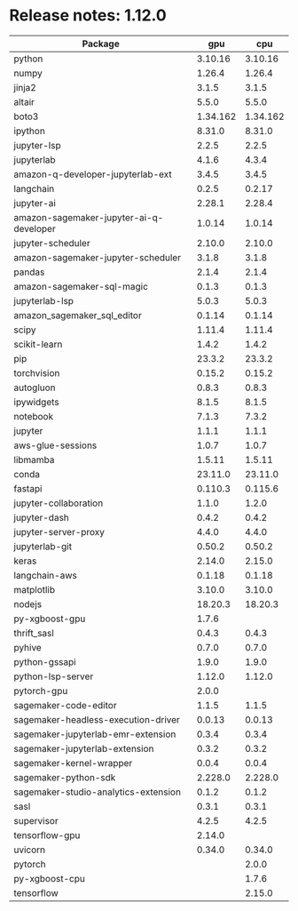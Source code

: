 # Release notes: 1.12.0

Package | gpu| cpu
---|---|---
python|3.10.16|3.10.16
numpy|1.26.4|1.26.4
jinja2|3.1.5|3.1.5
altair|5.5.0|5.5.0
boto3|1.34.162|1.34.162
ipython|8.31.0|8.31.0
jupyter-lsp|2.2.5|2.2.5
jupyterlab|4.1.6|4.3.4
amazon-q-developer-jupyterlab-ext|3.4.5|3.4.5
langchain|0.2.5|0.2.17
jupyter-ai|2.28.1|2.28.4
amazon-sagemaker-jupyter-ai-q-developer|1.0.14|1.0.14
jupyter-scheduler|2.10.0|2.10.0
amazon-sagemaker-jupyter-scheduler|3.1.8|3.1.8
pandas|2.1.4|2.1.4
amazon-sagemaker-sql-magic|0.1.3|0.1.3
jupyterlab-lsp|5.0.3|5.0.3
amazon_sagemaker_sql_editor|0.1.14|0.1.14
scipy|1.11.4|1.11.4
scikit-learn|1.4.2|1.4.2
pip|23.3.2|23.3.2
torchvision|0.15.2|0.15.2
autogluon|0.8.3|0.8.3
ipywidgets|8.1.5|8.1.5
notebook|7.1.3|7.3.2
jupyter|1.1.1|1.1.1
aws-glue-sessions|1.0.7|1.0.7
libmamba|1.5.11|1.5.11
conda|23.11.0|23.11.0
fastapi|0.110.3|0.115.6
jupyter-collaboration|1.1.0|1.2.0
jupyter-dash|0.4.2|0.4.2
jupyter-server-proxy|4.4.0|4.4.0
jupyterlab-git|0.50.2|0.50.2
keras|2.14.0|2.15.0
langchain-aws|0.1.18|0.1.18
matplotlib|3.10.0|3.10.0
nodejs|18.20.3|18.20.3
py-xgboost-gpu|1.7.6| 
thrift_sasl|0.4.3|0.4.3
pyhive|0.7.0|0.7.0
python-gssapi|1.9.0|1.9.0
python-lsp-server|1.12.0|1.12.0
pytorch-gpu|2.0.0| 
sagemaker-code-editor|1.1.5|1.1.5
sagemaker-headless-execution-driver|0.0.13|0.0.13
sagemaker-jupyterlab-emr-extension|0.3.4|0.3.4
sagemaker-jupyterlab-extension|0.3.2|0.3.2
sagemaker-kernel-wrapper|0.0.4|0.0.4
sagemaker-python-sdk|2.228.0|2.228.0
sagemaker-studio-analytics-extension|0.1.2|0.1.2
sasl|0.3.1|0.3.1
supervisor|4.2.5|4.2.5
tensorflow-gpu|2.14.0| 
uvicorn|0.34.0|0.34.0
pytorch| |2.0.0
py-xgboost-cpu| |1.7.6
tensorflow| |2.15.0
